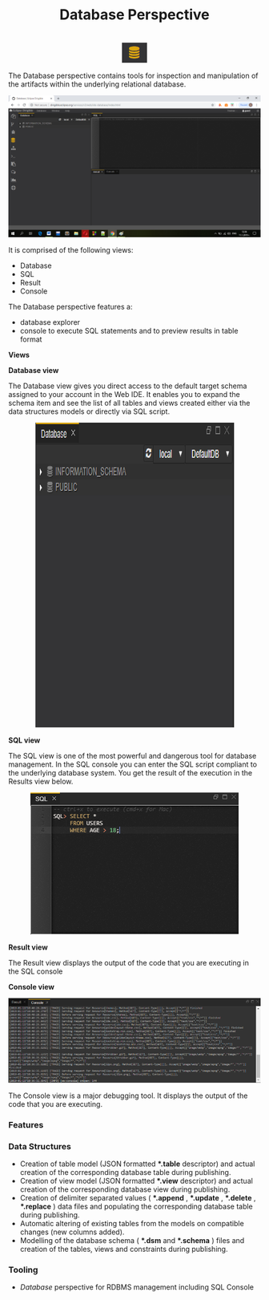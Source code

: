 #
<h1 align="center">Database Perspective</h1>

#
<p align="center"> <img  src="d0.png"/> </p>
  

The Database perspective contains tools for inspection and manipulation of the artifacts within the underlying relational database.

<p align="center"> <img  src="d1.png"/> </p>
 
 
It is comprised of the following views:

- Database
- SQL
- Result
- Console

The Database perspective features a:

- database explorer
- console to execute SQL statements and to preview results in table format

**Views**

**Database view**

The Database view gives you direct access to the default target schema assigned to your account in the Web IDE. It enables you to expand the schema item and see the list of all tables and views created either via the data structures models or directly via SQL script.

 <p align="center"> <img  src="d2.png"/> </p>
 
**SQL view**

The SQL view is one of the most powerful and dangerous tool for database management. In the SQL console you can enter the SQL script compliant to the underlying database system. You get the result of the execution in the Results view below.

 <p align="center"> <img  src="d3.png"/> </p>
 
**Result view**

The Result view displays the output of the code that you are executing in the SQL console

**Console view**

 <p align="center"> <img  src="d4.png"/> </p>
 
The Console view is a major debugging tool. It displays the output of the code that you are executing.

### Features

### Data Structures

- Creation of table model (JSON formatted  **\*.table**  descriptor) and actual creation of the corresponding database table during publishing.
- Creation of view model (JSON formatted  **\*.view**  descriptor) and actual creation of the corresponding database view during publishing.
- Creation of delimiter separated values ( **\*.append** ,  **\*.update** ,  **\*.delete** ,  **\*.replace** ) data files and populating the corresponding database table during publishing.
- Automatic altering of existing tables from the models on compatible changes (new columns added).
- Modelling of the database schema ( **\*.dsm**  and  **\*.schema** ) files and creation of the tables, views and constraints during publishing.

### Tooling

- _Database_ perspective for RDBMS management including SQL Console
